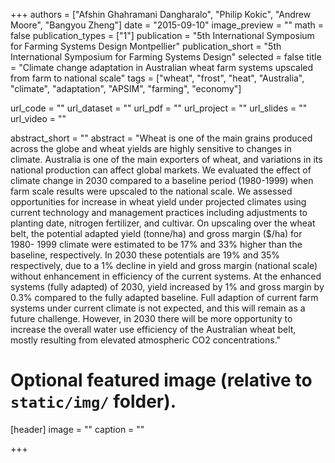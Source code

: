 +++
authors = ["Afshin Ghahramani Dangharalo", "Philip Kokic", "Andrew Moore", "Bangyou Zheng"]
date = "2015-09-10"
image_preview = ""
math = false
publication_types = ["1"]
publication = "5th International Symposium for Farming Systems Design Montpellier"
publication_short = "5th International Symposium for Farming Systems Design"
selected = false
title = "Climate change adaptation in Australian wheat farm systems upscaled from farm to national scale"
tags = ["wheat", "frost", "heat", "Australia", "climate", "adaptation", "APSIM", "farming", "economy"]


url_code = ""
url_dataset = ""
url_pdf = ""
url_project = ""
url_slides = ""
url_video = ""

abstract_short = ""
abstract = "Wheat is one of the main grains produced across the globe and wheat yields are highly sensitive to changes in climate. Australia is one of the main exporters of wheat, and variations in its national production can affect global markets. We evaluated the effect of climate change in 2030 compared to a baseline period (1980-1999) when farm scale results were upscaled to the national scale. We assessed opportunities for increase in wheat yield under projected climates using current technology and management practices including adjustments to planting date, nitrogen fertilizer, and cultivar. On upscaling over the wheat belt, the potential adapted yield (tonne/ha) and gross margin ($/ha) for 1980- 1999 climate were estimated to be 17% and 33% higher than the baseline, respectively. In 2030 these potentials are 19% and 35% respectively, due to a 1% decline in yield and gross margin (national scale) without enhancement in efficiency of the current systems. At the enhanced systems (fully adapted) of 2030, yield increased by 1% and gross margin by 0.3% compared to the fully adapted baseline. Full adaption of current farm systems under current climate is not expected, and this will remain as a future challenge. However, in 2030 there will be more opportunity to increase the overall water use efficiency of the Australian wheat belt, mostly resulting from elevated atmospheric CO2 concentrations."



# Optional featured image (relative to `static/img/` folder).
[header]
image = ""
caption = ""

+++
